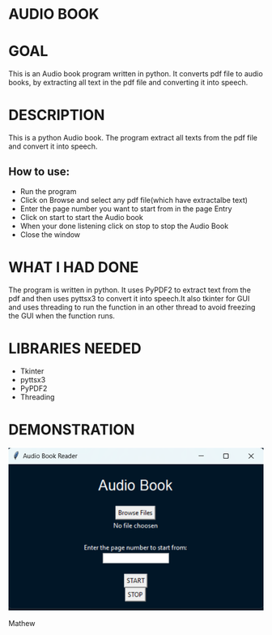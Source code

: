 # AUDIO BOOK


# GOAL

This is an Audio book program written in python. It converts pdf file to audio books, by extracting all text in the pdf file and converting it into speech.

# DESCRIPTION

This is a python Audio book. 
The program extract all texts from the pdf file and convert it into speech.

## How to use:
+ Run the program
+ Click on Browse and select any pdf file(which have extractalbe text)
+ Enter the page number you want to start from in the page Entry
+ Click on start to start the Audio book
+ When your done listening click on stop to stop the Audio Book
+ Close the window

# WHAT I HAD DONE

The program is written in python.
It uses PyPDF2 to extract text from the pdf and then uses pyttsx3 to convert it into speech.It also tkinter for GUI and uses threading to run the function in an other thread to avoid freezing the GUI when the function runs.

# LIBRARIES NEEDED
+ Tkinter
+ pyttsx3
+ PyPDF2
+ Threading

# DEMONSTRATION 
![image](./Images/gui.png)



Mathew
